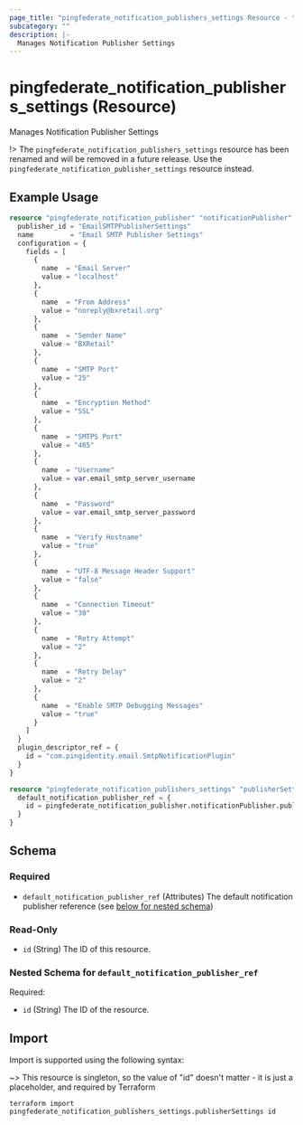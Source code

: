 ```yaml
---
page_title: "pingfederate_notification_publishers_settings Resource - terraform-provider-pingfederate"
subcategory: ""
description: |-
  Manages Notification Publisher Settings
---
```


# pingfederate_notification_publishers_settings (Resource)

Manages Notification Publisher Settings

!> The `pingfederate_notification_publishers_settings` resource has been renamed and will be removed in a future release. Use the `pingfederate_notification_publisher_settings` resource instead.

## Example Usage

```terraform
resource "pingfederate_notification_publisher" "notificationPublisher" {
  publisher_id = "EmailSMTPPublisherSettings"
  name         = "Email SMTP Publisher Settings"
  configuration = {
    fields = [
      {
        name  = "Email Server"
        value = "localhost"
      },
      {
        name  = "From Address"
        value = "noreply@bxretail.org"
      },
      {
        name  = "Sender Name"
        value = "BXRetail"
      },
      {
        name  = "SMTP Port"
        value = "25"
      },
      {
        name  = "Encryption Method"
        value = "SSL"
      },
      {
        name  = "SMTPS Port"
        value = "465"
      },
      {
        name  = "Username"
        value = var.email_smtp_server_username
      },
      {
        name  = "Password"
        value = var.email_smtp_server_password
      },
      {
        name  = "Verify Hostname"
        value = "true"
      },
      {
        name  = "UTF-8 Message Header Support"
        value = "false"
      },
      {
        name  = "Connection Timeout"
        value = "30"
      },
      {
        name  = "Retry Attempt"
        value = "2"
      },
      {
        name  = "Retry Delay"
        value = "2"
      },
      {
        name  = "Enable SMTP Debugging Messages"
        value = "true"
      }
    ]
  }
  plugin_descriptor_ref = {
    id = "com.pingidentity.email.SmtpNotificationPlugin"
  }
}

resource "pingfederate_notification_publishers_settings" "publisherSettings" {
  default_notification_publisher_ref = {
    id = pingfederate_notification_publisher.notificationPublisher.publisher_id
  }
}
```

<!-- schema generated by tfplugindocs -->
## Schema

### Required

- `default_notification_publisher_ref` (Attributes) The default notification publisher reference (see [below for nested schema](#nestedatt--default_notification_publisher_ref))

### Read-Only

- `id` (String) The ID of this resource.

<a id="nestedatt--default_notification_publisher_ref"></a>
### Nested Schema for `default_notification_publisher_ref`

Required:

- `id` (String) The ID of the resource.

## Import

Import is supported using the following syntax:

~> This resource is singleton, so the value of "id" doesn't matter - it is just a placeholder, and required by Terraform

```shell
terraform import pingfederate_notification_publishers_settings.publisherSettings id
```